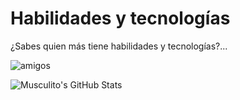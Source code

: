 # Habilidades y tecnologías
¿Sabes quien más tiene habilidades y tecnologías?...


![amigos](https://th.bing.com/th/id/R.8b54bacdb7c7152ccfb8ad0ee2ec1362?rik=13X2S52JFr0TlA&pid=ImgRaw&r=0)

<img src="https://github-readme-stats.vercel.app/api?username=Musscl3Man&&show_icons=true&theme=ciberpunk&line_height=27&v=5" alt="Musculito's GitHub Stats" />
